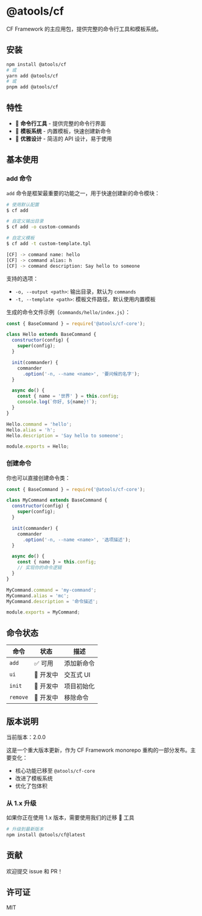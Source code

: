 # @atools/cf

CF Framework 的主应用包，提供完整的命令行工具和模板系统。

## 安装

```bash
npm install @atools/cf
# 或
yarn add @atools/cf
# 或
pnpm add @atools/cf
```

## 特性

- 🎯 **命令行工具** - 提供完整的命令行界面
- 📝 **模板系统** - 内置模板，快速创建新命令
- 🎨 **优雅设计** - 简洁的 API 设计，易于使用

## 基本使用

### add 命令

`add` 命令是框架最重要的功能之一，用于快速创建新的命令模块：

```bash
# 使用默认配置
$ cf add

# 自定义输出目录
$ cf add -o custom-commands

# 自定义模板
$ cf add -t custom-template.tpl

[CF] -> command name: hello
[CF] -> command alias: h
[CF] -> command description: Say hello to someone
```

支持的选项：
- `-o, --output <path>`: 输出目录，默认为 `commands`
- `-t, --template <path>`: 模板文件路径，默认使用内置模板

生成的命令文件示例（`commands/hello/index.js`）：

```javascript
const { BaseCommand } = require('@atools/cf-core');

class Hello extends BaseCommand {
  constructor(config) {
    super(config);
  }

  init(commander) {
    commander
      .option('-n, --name <name>', '要问候的名字');
  }

  async do() {
    const { name = '世界' } = this.config;
    console.log(`你好, ${name}!`);
  }
}

Hello.command = 'hello';
Hello.alias = 'h';
Hello.description = 'Say hello to someone';

module.exports = Hello;
```

### 创建命令

你也可以直接创建命令类：

```javascript
const { BaseCommand } = require('@atools/cf-core');

class MyCommand extends BaseCommand {
  constructor(config) {
    super(config);
  }

  init(commander) {
    commander
      .option('-n, --name <name>', '选项描述');
  }

  async do() {
    const { name } = this.config;
    // 实现你的命令逻辑
  }
}

MyCommand.command = 'my-command';
MyCommand.alias = 'mc';
MyCommand.description = '命令描述';

module.exports = MyCommand;
```

## 命令状态

| 命令 | 状态 | 描述 |
|------|------|------|
| `add` | ✅ 可用 | 添加新命令 |
| `ui` | 🚧 开发中 | 交互式 UI |
| `init` | 🚧 开发中 | 项目初始化 |
| `remove` | 🚧 开发中 | 移除命令 |

## 版本说明

当前版本：2.0.0

这是一个重大版本更新，作为 CF Framework monorepo 重构的一部分发布。主要变化：

- 核心功能已移至 `@atools/cf-core`
- 改进了模板系统
- 优化了包体积

### 从 1.x 升级

如果你正在使用 1.x 版本，需要使用我们的迁移 🔧 工具


```bash
# 升级到最新版本
npm install @atools/cf@latest
```

## 贡献

欢迎提交 issue 和 PR！

## 许可证

MIT
